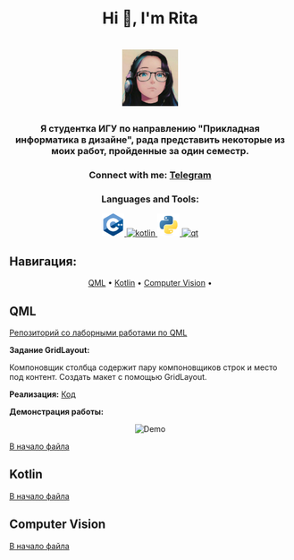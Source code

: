 <h1 align="center">Hi 👋, I'm Rita</h1>
<h1 align="center">
  <img src="https://github.com/nolizrd/nolizrd/raw/main/images/img.png" alt="Image alt" width="20%">
</h1>
<h3 align="center">Я студентка ИГУ по направлению "Прикладная информатика в дизайне", рада представить некоторые из моих работ, пройденные за один семестр.</h3>

<h3 align="center">Connect with me: <a href="https://t.me/plehpls" alt="parkostiinz">Telegram</a></h3>


<h3 align="center">Languages and Tools:</h3>
<p align="center"> <a href="https://www.w3schools.com/cpp/" target="_blank" rel="noreferrer"> <img src="https://raw.githubusercontent.com/devicons/devicon/master/icons/cplusplus/cplusplus-original.svg" alt="cplusplus" width="40" height="40"/> </a> <a href="https://kotlinlang.org" target="_blank" rel="noreferrer"> <img src="https://www.vectorlogo.zone/logos/kotlinlang/kotlinlang-icon.svg" alt="kotlin" width="40" height="40"/> </a> <a href="https://www.python.org" target="_blank" rel="noreferrer"> <img src="https://raw.githubusercontent.com/devicons/devicon/master/icons/python/python-original.svg" alt="python" width="40" height="40"/> </a> <a href="https://www.qt.io/" target="_blank" rel="noreferrer"> <img src="https://upload.wikimedia.org/wikipedia/commons/0/0b/Qt_logo_2016.svg" alt="qt" width="40" height="40"/> </a> </p>

## Навигация:

<p align="center">
  <a href="#qml">QML</a> •
  <a href="#kotlin">Kotlin</a> •
  <a href="#computer-vision">Computer Vision</a> •
</p>

## QML

[Репозиторий со лаборными работами по QML](https://github.com/nolizrd/Design)



<p align="left"><strong>Задание GridLayout:</strong></p> Компоновщик столбца содержит пару компоновщиков строк и место под контент. Создать макет с помощью GridLayout.

**Реализация:**
[Код](https://github.com/nolizrd/Design/tree/86fc86fa1d2e568acd17f4e188e8252ad689930d/task%202%20layout)
<p align="left"><strong>Демонстрация работы:</strong></p>
<p align="center"><img src="https://github.com/nolizrd/Design/assets/26836740/165ef7ed-bf70-4176-b81c-b07bfa4a4c98.gif" alt="Demo" width="400" height="400"></p>



<a href="#Навигация">В начало файла</a>

## Kotlin

<a href="#Навигация">В начало файла</a>

## Computer Vision

<a href="#Навигация">В начало файла</a>
